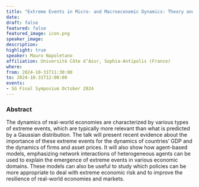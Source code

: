 ```yaml
---
title: "Extreme Events in Micro- and Macroeconomic Dynamics: Theory and Empirical Evidence"
date:
draft: false
featured: false
featured_image: icon.png
speaker_image:
description:
highlight: true
speaker: Mauro Napoletano
affiliation: Université Côte d’Azur, Sophia-Antipolis (France)
where:
from: 2024-10-31T11:30:00
to: 2024-10-31T12:00:00
events:
- SG Final Symposium October 2024 
---
```


### Abstract

The dynamics of real-world economies are characterized by various types of extreme events, which are typically more relevant than  what is predicted by a Gaussian distribution. The talk will present recent evidence about the importance of these extreme events for the dynamics of countries’ GDP and the dynamics of firms and asset prices. It will also show how agent-based models, emphasizing network interactions of heterogeneous agents can be used to explain the emergence of extreme events in various economic domains. These models can also be useful to study which policies can be more appropriate to deal with extreme economic risk and to improve the resilience of real-world economies and markets.
